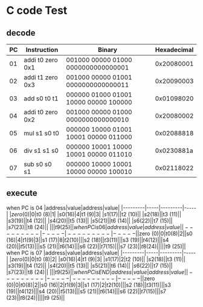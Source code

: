 # C code Test
## decode
|PC|Instruction|Binary|Hexadecimal|
|--|----------------|-----------------------------------|----------|
|01|addi t0 zero 0x1|001000 00000 01000 0000000000000001|0x20080001|
|02|addi t1 zero 0x3|001000 00000 01001 0000000000000011|0x20090003|
|03|add s0 t0 t1|000000 01000 01001 10000 00000 100000|0x01098020|
|04|addi t0 zero 0x2|001000 00000 01000 0000000000000010|0x20080002|
|05|mul s1 s0 t0|000000 10000 01001 10001 00000 011000|0x02088818|
|06|div s1 s1 s0|000000 10001 10000 10001 00000 011010|0x0230881a|
|07|sub s0 s0 s1|000000 10000 10001 10000 00000 100010|0x02118022|
## execute
 when PC is 04
|address|value|address|value|
|---------|-----|---------|-----|
|$zero (0)|0|$t0 (8)|1|
|$s0 (16)|4|$t1 (9)|3|
|$s1 (17)||$t2 (10)||
|$s2 (18)||$t3 (11)||
|$s3 (19)||$t4 (12)||
|$s4 (20)||$t5 (13)||
|$s5 (21)||$t6 (14)||
|$s6 (22)||$t7 (15)||
|$s7 (23)||$t8 (24)||
|||$t9 (25)||
when PC is 06
|address|value|address|value|
|---------|-----|---------|-----|
|$zero (0)|0|$t0 (8)|2|
|$s0 (16)|4|$t1 (9)|3|
|$s1 (17)|8|$t2 (10)||
|$s2 (18)||$t3 (11)||
|$s3 (19)||$t4 (12)||
|$s4 (20)||$t5 (13)||
|$s5 (21)||$t6 (14)||
|$s6 (22)||$t7 (15)||
|$s7 (23)||$t8 (24)||
|||$t9 (25)||
when PC is 07
|address|value|address|value|
|---------|-----|---------|-----|
|$zero (0)|0|$t0 (8)|2|
|$s0 (16)|4|$t1 (9)|3|
|$s1 (17)|2|$t2 (10)||
|$s2 (18)||$t3 (11)||
|$s3 (19)||$t4 (12)||
|$s4 (20)||$t5 (13)||
|$s5 (21)||$t6 (14)||
|$s6 (22)||$t7 (15)||
|$s7 (23)||$t8 (24)||
|||$t9 (25)||
when PC is END
|address|value|address|value|
|---------|-----|---------|-----|
|$zero (0)|0|$t0 (8)|2|
|$s0 (16)|2|$t1 (9)|3|
|$s1 (17)|2|$t2 (10)||
|$s2 (18)||$t3 (11)||
|$s3 (19)||$t4 (12)||
|$s4 (20)||$t5 (13)||
|$s5 (21)||$t6 (14)||
|$s6 (22)||$t7 (15)||
|$s7 (23)||$t8 (24)||
|||$t9 (25)||